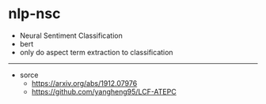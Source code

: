 # nlp-nsc

- Neural Sentiment Classification
- bert
- only do aspect term extraction to classification
---
- sorce
  - https://arxiv.org/abs/1912.07976
  - https://github.com/yangheng95/LCF-ATEPC
